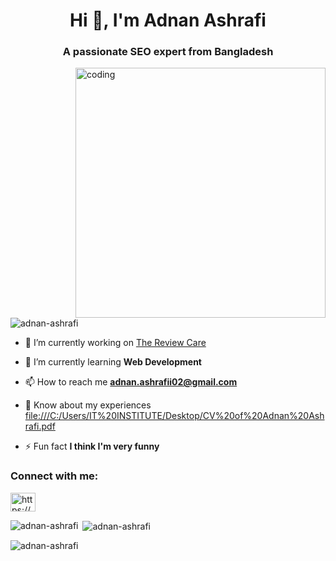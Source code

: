 <h1 align="center">Hi 👋, I'm Adnan Ashrafi</h1>
<h3 align="center">A passionate SEO expert from Bangladesh</h3>

<img align="right" alt="coding" width="400" src="https://user-images.githubusercontent.com/55389276/140866485-8fb1c876-9a8f-4d6a-98dc-08c4981eaf70.gif">

<p align="left"> <img src="https://komarev.com/ghpvc/?username=adnan-ashrafi&label=Profile%20views&color=0e75b6&style=flat" alt="adnan-ashrafi" /> </p>

- 🔭 I’m currently working on [The Review Care](https://thereviewcare.com/)

- 🌱 I’m currently learning **Web Development**

- 📫 How to reach me **adnan.ashrafii02@gmail.com**

- 📄 Know about my experiences [file:///C:/Users/IT%20INSTITUTE/Desktop/CV%20of%20Adnan%20Ashrafi.pdf](file:///C:/Users/IT%20INSTITUTE/Desktop/CV%20of%20Adnan%20Ashrafi.pdf)

- ⚡ Fun fact **I think I'm very funny**

<h3 align="left">Connect with me:</h3>
<p align="left">
<a href="https://linkedin.com/in/https://www.linkedin.com/in/adnan-ashrafi-a1270927a" target="blank"><img align="center" src="https://raw.githubusercontent.com/rahuldkjain/github-profile-readme-generator/master/src/images/icons/Social/linked-in-alt.svg" alt="https://www.linkedin.com/in/adnan-ashrafi-a1270927a" height="30" width="40" /></a>
</p>

<p><img align="left" src="https://github-readme-stats.vercel.app/api/top-langs?username=adnan-ashrafi&show_icons=true&locale=en&layout=compact" alt="adnan-ashrafi" /></p>

<p>&nbsp;<img align="center" src="https://github-readme-stats.vercel.app/api?username=adnan-ashrafi&show_icons=true&locale=en" alt="adnan-ashrafi" /></p>

<p><img align="center" src="https://github-readme-streak-stats.herokuapp.com/?user=adnan-ashrafi&" alt="adnan-ashrafi" /></p>
